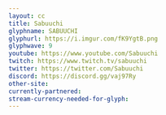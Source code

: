 ```yaml
---
layout: cc
title: Sabuuchi
glyphname: SABUUCHI
glyphurl: https://i.imgur.com/fK9YgtB.png
glyphwave: 9
youtube: https://www.youtube.com/Sabuuchi
twitch: https://www.twitch.tv/sabuuchi
twitter: https://twitter.com/Sabuuchi
discord: https://discord.gg/vaj97Ry
other-site: 
currently-partnered: 
stream-currency-needed-for-glyph: 
---
```


